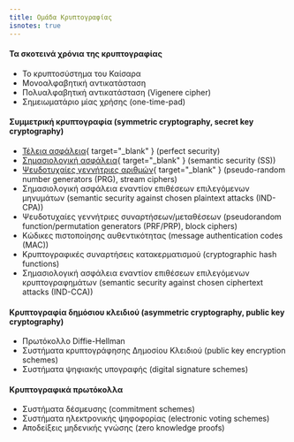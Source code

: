 ```yaml
---
title: Ομάδα Κρυπτογραφίας
isnotes: true
---
```



#### Τα σκοτεινά χρόνια της κρυπτογραφίας
- Το κρυπτοσύστημα του Καίσαρα
- Μονοαλφαβητική αντικατάσταση
- Πολυαλφαβητική αντικατάσταση (Vigenere cipher)
- Σημειωματάριο μίας χρήσης (one-time-pad)
    
#### Συμμετρική κρυπτογραφία (symmetric cryptography, secret key cryptography)
- [Τέλεια ασφάλεια](../perfect-security.html){ target="_blank" } (perfect security)
- [Σημασιολογική ασφάλεια](../semantic-security.html){ target="_blank" } (semantic security (SS))
- [Ψευδοτυχαίες γεννήτριες αριθμών](../stream-cipher.html){ target="_blank" } (pseudo-random number generators (PRG), stream ciphers)
- Σημασιολογική ασφάλεια εναντίον επιθέσεων επιλεγόμενων μηνυμάτων (semantic security against chosen plaintext attacks (IND-CPA))
- Ψευδοτυχαίες γεννήτριες συναρτήσεων/μεταθέσεων (pseudorandom function/permutation generators (PRF/PRP), block ciphers)
- Κώδικες πιστοποίησης αυθεντικότητας (message authentication codes (MAC))
- Κρυπτογραφικές συναρτήσεις κατακερματισμού (cryptographic hash functions)
- Σημασιολογική ασφάλεια εναντίον επιθέσεων επιλεγόμενων κρυπτογραφημάτων (semantic security against chosen ciphertext attacks (IND-CCA))

#### Kρυπτογραφία δημόσιου κλειδιού (asymmetric cryptography, public key cryptography)
- Πρωτόκολλο Diffie-Hellman
- Συστήματα κρυπτογράφησης Δημοσίου Κλειδιού (public key encryption schemes)
- Συστήματα ψηφιακής υπογραφής (digital signature schemes)

#### Κρυπτογραφικά πρωτόκολλα
- Συστήματα δέσμευσης (commitment schemes)
- Συστήματα ηλεκτρονικής ψηφοφορίας (electronic voting schemes)
- Αποδείξεις μηδενικής γνώσης (zero knowledge proofs)

